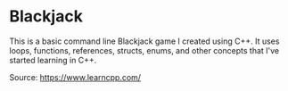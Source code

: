 # Blackjack

This is a basic command line Blackjack game I created using C++. It uses loops, functions, references, structs, enums, and other concepts that I've started learning in C++.

Source: https://www.learncpp.com/
